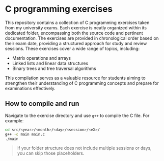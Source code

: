 # C programming exercises

This repository contains a collection of C programming exercises taken from my university exams. Each exercise is neatly organized within its dedicated folder, encompassing both the source code and pertinent documentation.
The exercises are provided in chronological order based on their exam date, providing a structured approach for study and review sessions. These exercises cover a wide range of topics, including:

- Matrix operations and arrays
- Linked lists and linear data structures
- Binary trees and tree traversal algorithms

This compilation serves as a valuable resource for students aiming to strengthen their understanding of C programming concepts and prepare for examinations effectively.

## How to compile and run

Navigate to the exercise directory and use `g++` to compile the C file. For example:

```sh
cd src/<year>/<month>/<day>/<session>/<eX>/
g++ -o main main.c
./main
```

> If your folder structure does not include multiple sessions or days, you can skip those placeholders.
